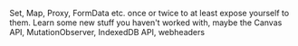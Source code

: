 Set, Map, Proxy, FormData etc. once or twice to at least expose yourself to them. Learn some new stuff you haven't worked with, maybe the Canvas API, MutationObserver, IndexedDB API, webheaders